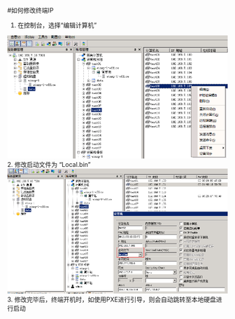#如何修改终端IP

1. 在控制台，选择“编辑计算机”

![](/assets/108-1.png)
2. 修改启动文件为 “Local.bin”
![](/assets/109-1.png)
3. 修改完毕后，终端开机时，如使用PXE进行引导，则会自动跳转至本地硬盘进行启动